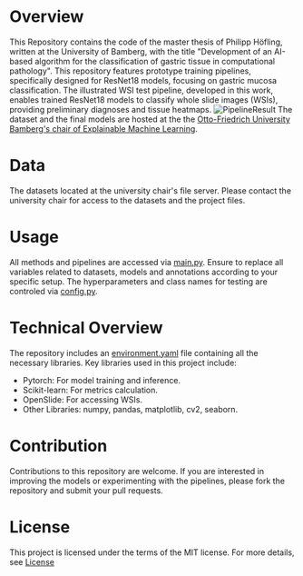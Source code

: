 # Overview
This Repository contains the code of the master thesis of Philipp Höfling, written at the University of Bamberg, with the title "Development of an AI-based algorithm for the classification of gastric tissue in computational pathology".
This repository features prototype training pipelines, specifically designed for ResNet18 models, focusing on gastric mucosa classification.
The illustrated WSI test pipeline, developed in this work, enables trained ResNet18 models to classify whole slide images (WSIs), providing preliminary diagnoses and tissue heatmaps.
![PipelineResult](https://github.com/PhilippHoefling/WSI-Gastric-Tissue-Classification/assets/40239939/19b6c188-6f6f-4319-a1a3-65a57409be17)
The dataset and the final models are hosted at the the [Otto-Friedrich University Bamberg's chair of Explainable Machine Learning](https://www.uni-bamberg.de/xai/).
# Data
The datasets located at the university chair's file server. Please contact the university chair for access to the datasets and the project files.

# Usage
All methods and pipelines are accessed via [main.py](src/main.py). Ensure to replace all variables related to datasets, models and annotations according to your specific setup. 
The hyperparameters and class names for testing are controled via [config.py](src/config.py).

# Technical Overview
The repository includes an [environment.yaml](environment.yaml) file containing all the necessary libraries. Key libraries used in this project include:

- Pytorch: For model training and inference.
- Scikit-learn: For metrics calculation.
- OpenSlide: For accessing WSIs.
- Other Libraries: numpy, pandas, matplotlib, cv2, seaborn.
  
# Contribution
Contributions to this repository are welcome. If you are interested in improving the models or experimenting with the pipelines, please fork the repository and submit your pull requests.

# License
This project is licensed under the terms of the MIT license. For more details, see [License](LICENSE)
